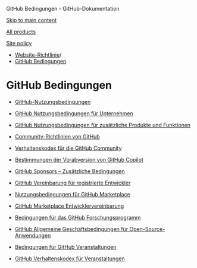 GitHub Bedingungen - GitHub-Dokumentation

[Skip to main content](#main-content)

[All products](/de)

[Site policy](/site-policy)

* [Website-Richtlinie](/de/site-policy)/
* [GitHub Bedingungen](/de/site-policy/github-terms)

GitHub Bedingungen
==========

* [GitHub-Nutzungsbedingungen](/de/site-policy/github-terms/github-terms-of-service)

* [GitHub Nutzungsbedingungen für Unternehmen](/de/site-policy/github-terms/github-corporate-terms-of-service)

* [GitHub Nutzungsbedingungen für zusätzliche Produkte und Funktionen](/de/site-policy/github-terms/github-terms-for-additional-products-and-features)

* [Community-Richtlinien von GitHub](/de/site-policy/github-terms/github-community-guidelines)

* [Verhaltenskodex für die GitHub Community](/de/site-policy/github-terms/github-community-code-of-conduct)

* [Bestimmungen der Vorabversion von GitHub Copilot](/de/site-policy/github-terms/github-copilot-pre-release-terms)

* [GitHub Sponsors – Zusätzliche Bedingungen](/de/site-policy/github-terms/github-sponsors-additional-terms)

* [GitHub Vereinbarung für registrierte Entwickler](/de/site-policy/github-terms/github-registered-developer-agreement)

* [Nutzungsbedingungen für GitHub Marketplace](/de/site-policy/github-terms/github-marketplace-terms-of-service)

* [GitHub Marketplace Entwicklervereinbarung](/de/site-policy/github-terms/github-marketplace-developer-agreement)

* [Bedingungen für das GitHub Forschungsprogramm](/de/site-policy/github-terms/github-research-program-terms)

* [GitHub Allgemeine Geschäftsbedingungen für Open-Source-Anwendungen](/de/site-policy/github-terms/github-open-source-applications-terms-and-conditions)

* [Bedingungen für GitHub Veranstaltungen](/de/site-policy/github-terms/github-event-terms)

* [GitHub Verhaltenskodex für Veranstaltungen](/de/site-policy/github-terms/github-event-code-of-conduct)
